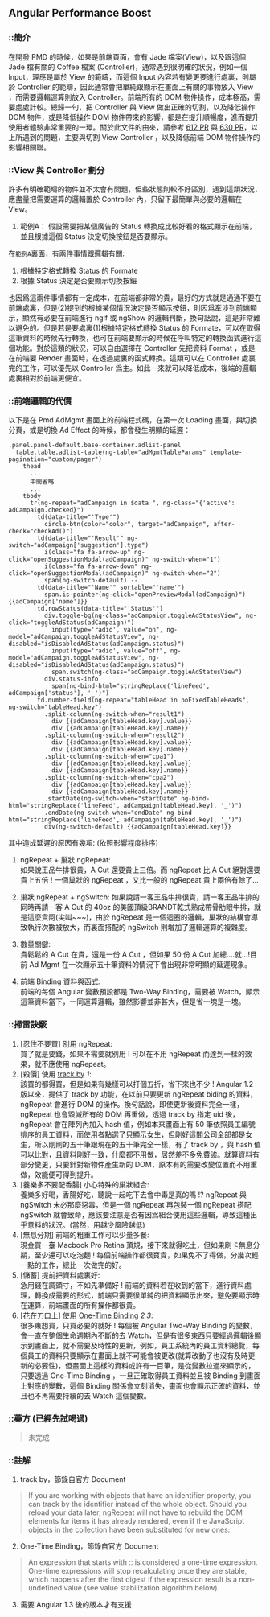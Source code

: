 ## Angular Performance Boost


### ::簡介

在開發 PMD 的時候，如果是前端頁面，會有 Jade 檔案(View)，以及跟這個 Jade 檔有關的 Coffee 檔案 (Controller)，通常遇到很明確的狀況，例如一個 Input，理應是屬於 View 的範疇，而這個 Input 內容若有變更要進行處裏，則屬於 Controller 的範疇，因此通常會把單純跟顯示在畫面上有關的事物放入 View ，而需要邏輯運算則放入 Controller。前端所有的 DOM 物件操作，成本極高，需要處處計較。總歸一句，把 Controller 與 View 做出正確的切割，以及降低操作 DOM 物件，或是降低操作 DOM 物件帶來的影響，都是在提升順暢度，進而提升使用者體驗非常重要的一環。關於此文件的由來，請參考 [612 PR](http://gitlab.hq.hiiir/pmd_groups/pmd_platform/merge_requests/612) 與 [630 PR](http://gitlab.hq.hiiir/pmd_groups/pmd_platform/merge_requests/630)，以上所遇到的問題，主要與切割 View  Controller ，以及降低前端 DOM 物件操作的影響相關聯。

### ::View 與 Controller 劃分

許多有明確範疇的物件並不太會有問題，但些狀態則較不好區別，遇到這類狀況，應盡量把需要運算的邏輯置於 Controller 內，只留下最簡單與必要的邏輯在 View。

1. 範例A：
假設需要把某個廣告的 Status 轉換成比較好看的格式顯示在前端，並且根據這個 Status 決定切換按鈕是否要顯示。

在`範例A`裏面，有兩件事情跟邏輯有關:

1. 根據特定格式轉換 Status 的 Formate
2. 根據 Status 決定是否要顯示切換按鈕

也因爲這兩件事情都有一定成本，在前端都非常的貴，最好的方式就是通通不要在前端處裏，但是(2)提到的根據某個情況決定是否顯示按鈕，則因爲牽涉到前端顯示，顯然有必要在前端進行 ngIf 或 ngShow 的邏輯判斷，換句話說，這是非常難以避免的。但是若是要處裏(1)根據特定格式轉換 Status 的 Formate，可以在取得這筆資料的時候先行轉換，也可在前端要顯示的時候在呼叫特定的轉換函式進行這個功能。對於這類的狀況，可以自由選擇在 Controller 先把資料 Format ，或是在前端要 Render 畫面時，在透過處裏的函式轉換。這類可以在 Controller 處裏完的工作，可以優先以 Controller 爲主。如此一來就可以降低成本，後端的邏輯處裏相對於前端更便宜。

### ::前端邏輯的代價
以下是在 Pmd AdMgmt 畫面上的前端程式碼，在第一次 Loading 畫面，與切換分頁，或是切換 Ad Effect 的時候，都會發生明顯的延遲：

```
.panel.panel-default.base-container.adlist-panel
  table.table.adlist-table(ng-table="adMgmtTableParams" template-pagination="custom/pager")
    thead
      ...
      中間省略
      ...
    tbody
      tr(ng-repeat="adCampaign in $data ", ng-class="{'active': adCampaign.checked}")
        td(data-title="'Type'")
          circle-btn(color="color", target="adCampaign", after-check="checkAd()")
        td(data-title="'Result'" ng-switch="adCampaign['suggestion'].type")
          i(class="fa fa-arrow-up" ng-click="openSuggestionModal(adCampaign)" ng-switch-when="1")
          i(class="fa fa-arrow-down" ng-click="openSuggestionModal(adCampaign)" ng-switch-when="2")
          span(ng-switch-default) --
        td(data-title="'Name'" sortable="'name'")
          span.is-pointer(ng-click="openPreviewModal(adCampaign)") {{adCampaign['name']}}
        td.rowStatus(data-title="'Status'")
          div.toggle-bg(ng-class="adCampaign.toggleAdStatusView", ng-click="toggleAdStatus(adCampaign)")
            input(type='radio', value="on", ng-model="adCampaign.toggleAdStatusView", ng-disabled="isDisabledAdStatus(adCampaign.status)")
            input(type='radio', value="off", ng-model="adCampaign.toggleAdStatusView", ng-disabled="isDisabledAdStatus(adCampaign.status)")
            span.switch(ng-class="adCampaign.toggleAdStatusView")
          div.status-info
            span(ng-bind-html="stringReplace('lineFeed', adCampaign['status'], '_')")
        td.number-field(ng-repeat="tableHead in noFixedTableHeads", ng-switch="tableHead.key")
          .split-column(ng-switch-when="result1")
            div {{adCampaign[tableHead.key].value}}
            div {{adCampaign[tableHead.key].name}}
          .split-column(ng-switch-when="result2")
            div {{adCampaign[tableHead.key].value}}
            div {{adCampaign[tableHead.key].name}}
          .split-column(ng-switch-when="cpa1")
            div {{adCampaign[tableHead.key].value}}
            div {{adCampaign[tableHead.key].name}}
          .split-column(ng-switch-when="cpa2")
            div {{adCampaign[tableHead.key].value}}
            div {{adCampaign[tableHead.key].name}}
          .startDate(ng-switch-when="startDate" ng-bind-html="stringReplace('lineFeed', adCampaign[tableHead.key], '_')")
          .endDate(ng-switch-when="endDate" ng-bind-html="stringReplace('lineFeed', adCampaign[tableHead.key], '_')")
          div(ng-switch-default) {{adCampaign[tableHead.key]}}
```

其中造成延遲的原因有幾項: (依照影響程度排序)

1. ngRepeat + 巢狀 ngRepeat:  
如果說王品牛排很貴，A Cut 還要貴上三倍。而 ngRepeat 比 A Cut 絕對還要貴上五倍 ! 一個巢狀的 ngRepeat ，又比一般的 ngRepeat 貴上兩倍有餘了...


2. 巢狀 ngRepeat + ngSwitch:
如果說請一客王品牛排很貴，請一客王品牛排的同時再請一客 A Cut 的 40oz 的美國頂級BRANDT乾式熟成帶骨肋眼牛排，就是這麼貴阿(尖叫~~~)，由於 ngRepeat 是一個迴圈的邏輯，巢狀的結構會導致執行次數被放大，而裏面搭配的 ngSwitch 則增加了邏輯運算的複雜度。

3. 數量關鍵:  
貴鬆鬆的 A Cut 在貴，還是一份 A Cut ，但如果 50 份 A Cut 加總....就...!目前 Ad Mgmt 在一次顯示五十筆資料的情況下會出現非常明顯的延遲現象。


4. 前端 Binding 資料與函式:  
前端的每個 Angular 變數預設都是 Two-Way Binding，需要被 Watch，顯示這筆資料當下，一同運算邏輯，雖然影響並非甚大，但是省一塊是一塊。

### ::掃雷訣竅

1. [忍住不要買] 別用 ngRepeat:  
買了就是要錢，如果不需要就別用 ! 可以在不用 ngRepeat 而達到一樣的效果，就不應使用 ngRepeat。
2. [殺價] 使用 [track by] *1*:  
該買的都得買，但是如果有幾樣可以打個五折，省下來也不少 ! Angular 1.2 版以來，提供了 track by 功能，在以前只要更新 ngRepeat biding 的資料，ngRepeat 會進行 DOM 的操作。換句話說，即使更新後資料完全一樣，ngRepeat 也會毀滅所有的 DOM 再重做，透過 track by 指定 uid 後，ngRepeat 會在陣列內加入 hash 值，例如本來畫面上有 50 筆依照員工編號排序的員工資料，而使用者點選了只顯示女生，但剛好這間公司全部都是女生，所以剛剛的五十筆跟現在的五十筆完全一樣，有了 track by ，與 hash 值可以比對，且資料剛好一致，什麼都不用做，居然差不多免費誒。就算資料有部分變更，只要針對新物件產生新的 DOM，原本有的需要改變位置而不用重做，效能便可得到提升。
3. [養樂多不要配香腸] 小心特殊的巢狀組合:  
養樂多好喝，香腸好吃，聽說一起吃下去會中毒是真的嗎 !? ngRepeat 與 ngSwitch 未必那麼惡毒，但是一個 ngRepeat 再包裝一個 ngRepeat 搭配 ngSwitch 就會致命，應該要注意是否有因爲組合使用這些邏輯，導致這種出乎意料的狀況。(當然，用越少風險越低)
4. [無息分期] 前端的粗重工作可以少量多餐:  
現金買一臺 Macbook Pro Retina 頂規，接下來就得吃土，但如果刷卡無息分期，至少還可以吃泡麵 ! 每個前端操作都很寶貴，如果免不了得做，分幾次輕一點的工作，總比一次做完的好。
5. [儲蓄] 提前把資料處裏好:  
急用錢在調頭寸，不如先準備好 ! 前端的資料若在收到的當下，進行資料處理，轉換成需要的形式，前端只需要很單純的把資料顯示出來，避免要顯示時在運算，前端畫面的所有操作都很貴。
6. [花在刀口上] 使用 [One-Time Binding] *2* *3*:  
很多東想買，只買必要的就好 ! 每個被 Angular Two-Way Binding 的變數，會一直在整個生命週期內不斷的去 Watch，但是有很多東西只要經過邏輯後顯示到畫面上，就不需要及時性的更新，例如，員工系統內的員工資料總覽，每個員工的資料只要顯示在畫面上就不可能會被更改(就算改動了也沒有及時更新的必要性)，但畫面上這樣的資料或許有一百筆，是從變數拉過來顯示的，只要透過 One-Time Binding ，一旦正確取得員工資料並且被 Binding 到畫面上對應的變數，這個 Binding 關係會立刻消失，畫面也會顯示正確的資料，並且也不再需要持續的去 Watch 這個變數。

### ::藥方 (已經先試喝過)
>未完成

### ::註解
1. track by，節錄自官方 Document
>If you are working with objects that have an identifier property, you can track by the identifier instead of the whole object. Should you reload your data later, ngRepeat will not have to rebuild the DOM elements for items it has already rendered, even if the JavaScript objects in the collection have been substituted for new ones:

2. One-Time Binding，節錄自官方 Document
>An expression that starts with :: is considered a one-time expression. One-time expressions will stop recalculating once they are stable, which happens after the first digest if the expression result is a non-undefined value (see value stabilization algorithm below).

3. 需要 Angular 1.3 後的版本才有支援



[track by]: https://docs.angularjs.org/api/ng/directive/ngRepeat
[One-Time Binding]: https://docs.angularjs.org/guide/expression